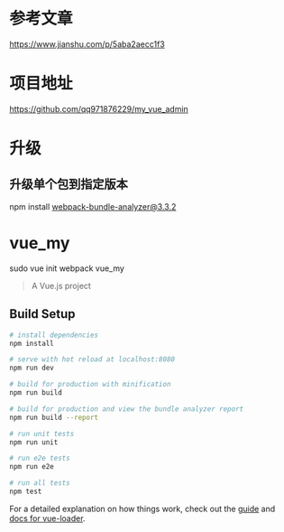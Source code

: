 # 参考文章
https://www.jianshu.com/p/5aba2aecc1f3

# 项目地址
https://github.com/qq971876229/my_vue_admin

# 升级
## 升级单个包到指定版本
npm install webpack-bundle-analyzer@3.3.2

# vue_my
sudo vue init webpack vue_my
> A Vue.js project

## Build Setup

``` bash
# install dependencies
npm install

# serve with hot reload at localhost:8080
npm run dev

# build for production with minification
npm run build

# build for production and view the bundle analyzer report
npm run build --report

# run unit tests
npm run unit

# run e2e tests
npm run e2e

# run all tests
npm test
```

For a detailed explanation on how things work, check out the [guide](http://vuejs-templates.github.io/webpack/) and [docs for vue-loader](http://vuejs.github.io/vue-loader).
